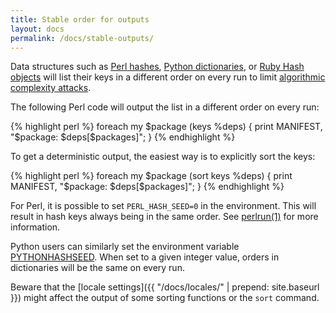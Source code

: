 ```yaml
---
title: Stable order for outputs
layout: docs
permalink: /docs/stable-outputs/
---
```


Data structures such as [Perl
hashes](http://perldoc.perl.org/functions/keys.html), [Python
dictionaries](https://docs.python.org/2/library/stdtypes.html#mapping-types-dict),
or [Ruby Hash objects](https://ruby-doc.org/core/Hash.html) will list their keys
in a different order on every run to limit [algorithmic complexity
attacks](http://perldoc.perl.org/perlsec.html#Algorithmic-Complexity-Attacks).

The following Perl code will output the list in a different order on every run:

<div class="wrong">
{% highlight perl %}
foreach my $package (keys %deps) {
    print MANIFEST, "$package: $deps[$packages]";
}
{% endhighlight %}
</div>

To get a deterministic output, the easiest way is to explicitly sort the keys:

<div class="correct">
{% highlight perl %}
foreach my $package (sort keys %deps) {
    print MANIFEST, "$package: $deps[$packages]";
}
{% endhighlight %}
</div>

For Perl, it is possible to set `PERL_HASH_SEED=0` in the environment. This
will result in hash keys always being in the same order. See
[perlrun(1)](http://perldoc.perl.org/perlrun.html) for more information.

Python users can similarly set the environment variable
[PYTHONHASHSEED](https://docs.python.org/2/using/cmdline.html#envvar-PYTHONHASHSEED).
When set to a given integer value, orders in dictionaries will be the same on
every run.

Beware that the [locale settings]({{ "/docs/locales/" | prepend: site.baseurl }})
might affect the output of some sorting functions or the `sort` command.
